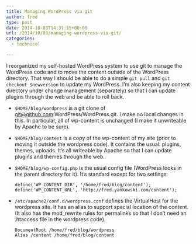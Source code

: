 ```yaml
---
title: Managing WordPress via git
author: fred
type: post
date: 2014-10-03T14:31:15+00:00
url: /2014/10/03/managing-wordpress-via-git/
categories:
  - technical

---
```

I reorganized my self-hosted WordPress system to use git to manage the WordPress code and to move the content outside of the WordPress directory. That way I should be able to do a simple `git pull` and `git checkout $newversion` to update my WordPress. I&#8217;m also keeping my content directory under change management (separately) so that I can update plugins through the web and be able to roll back.

  * `$HOME/blog/wordpress` is a git clone of git@github.com:WordPress/WordPress.git. I make no local changes in this. In particular, all of wp-content is unchanged (I make it unwriteable by Apache to be sure).
  * `$HOME/blog/content` is a copy of the wp-content of my site (prior to moving it outside the wordpress code). It contains the usual: plugins, themes, uploads. It&#8217;s all writeable by Apache so that I can update plugins and themes through the web.
  * `$HOME/blog/wp-config.php` is the usual config file (WordPress looks in the parent directory for it). It&#8217;s standard except for two settings:
    
        define('WP_CONTENT_DIR', '/home/fred/blog/content');  
        define('WP_CONTENT_URL', 'http://fred.yankowski.com/content');
        

  * `/etc/apache2/conf.d/wordpress.conf` defines the VirtualHost for the wordpress site. It has an alias to support special location of the content. (It also has the mod_rewrite rules for permalinks so that I don&#8217;t need an .htaccess file in the wordpress code).
    
        DocumentRoot /home/fred/blog/wordpress
        Alias /content /home/fred/blog/content